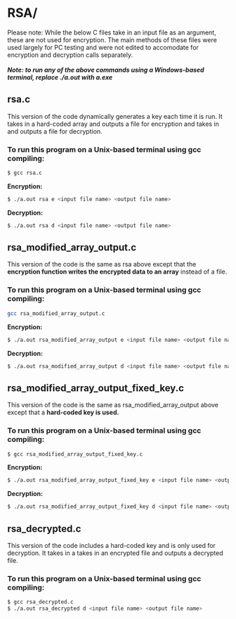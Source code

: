 # RSA/
Please note: While the below C files take in an input file as an argument, these are not used for encryption. The main methods of these files were used largely for PC testing and were not edited to accomodate for encryption and decryption calls separately. 
<br /><br />
**_Note: to run any of the above commands using a Windows-based terminal, replace ./a.out with a.exe_**

## rsa.c
This version of the code dynamically generates a key each time it is run. It takes in a hard-coded array and outputs a file for encryption and takes in and outputs a file for decryption.

### To run this program on a Unix-based terminal using gcc compiling:
```bash
$ gcc rsa.c 
```
**Encryption:** 
```bash
$ ./a.out rsa e <input file name> <output file name> 
```
**Decryption:** <br />
```bash
$ ./a.out rsa d <input file name> <output file name> 
```

## rsa_modified_array_output.c
This version of the code is the same as rsa above except that the **encryption function writes the encrypted data to an array** instead of a file.

### To run this program on a Unix-based terminal using gcc compiling:
```bash
gcc rsa_modified_array_output.c
```
**Encryption:** <br />
```bash
$ ./a.out rsa_modified_array_output e <input file name> <output file name> 
```
**Decryption:** <br />
```bash
$ ./a.out rsa_modified_array_output d <input file name> <output file name> 
```

## rsa_modified_array_output_fixed_key.c
This version of the code is the same as rsa_modified_array_output above except that a **hard-coded key is used.**

### To run this program on a Unix-based terminal using gcc compiling:
```bash
$ gcc rsa_modified_array_output_fixed_key.c
```
**Encryption:** <br />
```bash
$ ./a.out rsa_modified_array_output_fixed_key e <input file name> <output file name> 
```
**Decryption:** <br />
```bash
$ ./a.out rsa_modified_array_output_fixed_key d <input file name> <output file name> 
```

## rsa_decrypted.c
This version of the code includes a hard-coded key and is only used for decryption. It takes in a takes in an encrypted file and outputs a decrypted file.

### To run this program on a Unix-based terminal using gcc compiling:
```bash
$ gcc rsa_decrypted.c
$ ./a.out rsa_decrypted d <input file name> <output file name> 
```

